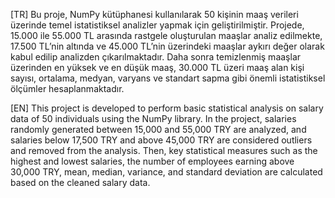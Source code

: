 [TR]
Bu proje, NumPy kütüphanesi kullanılarak 50 kişinin maaş verileri üzerinde temel istatistiksel analizler yapmak için geliştirilmiştir. Projede, 15.000 ile 55.000 TL arasında rastgele oluşturulan maaşlar analiz edilmekte, 17.500 TL’nin altında ve 45.000 TL’nin üzerindeki maaşlar aykırı değer olarak kabul edilip analizden çıkarılmaktadır. Daha sonra temizlenmiş maaşlar üzerinden en yüksek ve en düşük maaş, 30.000 TL üzeri maaş alan kişi sayısı, ortalama, medyan, varyans ve standart sapma gibi önemli istatistiksel ölçümler hesaplanmaktadır.

[EN]
This project is developed to perform basic statistical analysis on salary data of 50 individuals using the NumPy library. In the project, salaries randomly generated between 15,000 and 55,000 TRY are analyzed, and salaries below 17,500 TRY and above 45,000 TRY are considered outliers and removed from the analysis. Then, key statistical measures such as the highest and lowest salaries, the number of employees earning above 30,000 TRY, mean, median, variance, and standard deviation are calculated based on the cleaned salary data.
